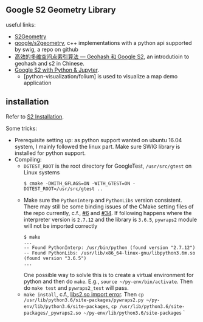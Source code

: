 Google S2 Geometry Library
----
useful links:
- [S2Geometry](http://s2geometry.io/)
- [google/s2geometry](https://github.com/google/s2geometry), c++ implementations with a python api supported by swig, a repo on github
- [高效的多维空间点索引算法 — Geohash 和 Google S2](https://halfrost.com/go_spatial_search/), an introdutioin to geohash and s2 in Chinese. 
- [Google S2 with Python & Jupyter](https://blog.nobugware.com/post/2018/google-s2-python-jupyter/).
  - [python-visualization/folium] is used to visualize a map demo application


## installation
Refer to [S2 Installation](http://s2geometry.io/about/platforms). 

Some tricks:
- Prerequisite setting up: as python support wanted on ubuntu 16.04 system, I mainly followed the linux part. Make sure SWIG library is installed for python support.
- Compiling:
  - `DGTEST_ROOT` is the root directory for GoogleTest, `/usr/src/gtest` on Linux systems
    ```shell
    $ cmake -DWITH_GFLAGS=ON -WITH_GTEST=ON -DGTEST_ROOT=/usr/src/gtest ..
    ```
  - Make sure the `PythonInterp` and `PythonLibs` version consistent. There may still be some binding issues of the CMake setting files of the repo currently, c.f., [#6](https://github.com/google/s2geometry/issues/6) and [#34](https://github.com/google/s2geometry/pull/34). If following happens where the interpreter version is `2.7.12` and the library is `3.6.5`, `pywraps2` module will not be imported correctly 
    ```shell
    $ make
    ...
    -- Found PythonInterp: /usr/bin/python (found version "2.7.12") 
    -- Found PythonLibs: /usr/lib/x86_64-linux-gnu/libpython3.6m.so (found version "3.6.5") 
    ...
    ```
    One possible way to solvle this is to create a virtual environment for python and then do `make`. E.g., `source ~/py-env/bin/activate`. Then do `make test` and `pywraps2_test` will pass.
   - `make install`, c.f., [libs2.so import error](https://stackoverflow.com/questions/45439754/importerror-libs2-so-cannot-open-shared-object-file-no-such-file-or-directory). Then `cp /usr/lib/python3.6/site-packages/pywraps2.py ~/py-env/lib/python3.6/site-packages`, `cp /usr/lib/python3.6/site-packages/_pywraps2.so ~/py-env/lib/python3.6/site-packages`
`
